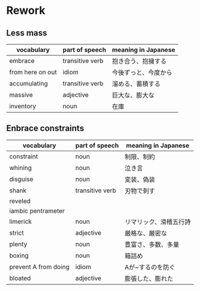 # Rework
## Less mass
|vocabulary|part of speech|meaning in Japanese|
|---|---|---|
|embrace|transitive verb|抱き合う、抱擁する|
|from here on out|idiom|今後ずっと、今度から|
|accumulating|transitive verb|溜める、蓄積する|
|massive|adjective|巨大な、膨大な|
|inventory|noun|在庫|

## Enbrace constraints
|vocabulary|part of speech|meaning in Japanese|
|---|---|---|
|constraint|noun|制限、制約|
|whining|noun|泣き言|
|disguise|noun|変装、偽装|
|shank|transitive verb|刃物で刺す|
|reveled|||
|iambic pentrameter|||
|limerick|noun|リマリック、滑稽五行詩|
|strict|adjective|厳格な、厳密な|
|plenty|noun|豊富さ、多数、多量|
|boxing|noun|箱詰め|
|prevent A from doing|idiom|Aが~するのを防ぐ|
|bloated|adjective|膨張した、膨れた|
